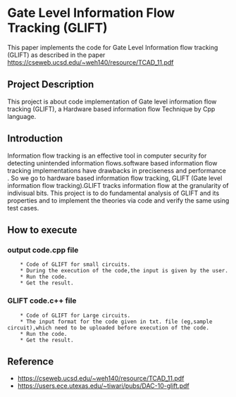 
# Gate Level Information Flow Tracking (GLIFT)

This paper implements the code for Gate Level Information flow tracking (GLIFT) as described in the paper  https://cseweb.ucsd.edu/~weh140/resource/TCAD_11.pdf

## Project Description
This project is about code implementation of Gate level information flow tracking (GLIFT), a Hardware based information flow Technique by Cpp language.
   
## Introduction
Information flow tracking is an effective tool in computer security for detecting unintended information flows.software based information flow tracking 
implementations have drawbacks in preciseness and performance . So we go to hardware based information flow tracking, GLIFT (Gate level information flow tracking).GLIFT tracks information flow at the granularity of indivisual bits.
This project is to do fundamental analysis of GLIFT and its properties and to implement the theories via code and verify the same using test cases.

## How to execute

### output code.cpp file
        * Code of GLIFT for small circuits.
        * During the execution of the code,the input is given by the user.
        * Run the code.
        * Get the result.
### GLIFT code.c++ file
        * Code of GLIFT for Large circuits.
        * The input format for the code given in txt. file (eg,sample circuit),which need to be uploaded before execution of the code.
        * Run the code.
        * Get the result. 
## Reference
* https://cseweb.ucsd.edu/~weh140/resource/TCAD_11.pdf
* https://users.ece.utexas.edu/~tiwari/pubs/DAC-10-glift.pdf
